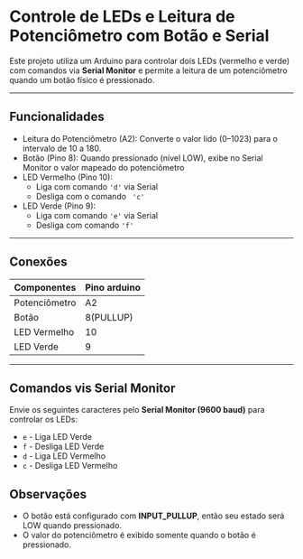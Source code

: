 # Controle de LEDs e Leitura de Potenciômetro com Botão e Serial

Este projeto utiliza um Arduino para controlar dois LEDs (vermelho e verde) com comandos via **Serial Monitor** e permite a leitura de um potenciômetro quando um botão físico é pressionado.

---

## Funcionalidades

- Leitura do Potenciômetro (A2): Converte o valor lido (0–1023) para o intervalo de 10 a 180.
- Botão (Pino 8): Quando pressionado (nível LOW), exibe no Serial Monitor o valor mapeado do
potenciômetro
- LED Vermelho (Pino 10):
    - Liga com comando ```'d'``` via Serial
    - Desliga com o comando ``` 'c'```
- LED Verde (Pino 9):
    - Liga com comando ```'e'``` via Serial
    - Desliga com comando ```'f'```

---

## Conexões

|Componentes   |Pino arduino|
|--------------|------------|
|Potenciômetro |A2          |
|Botão         |8(PULLUP)   |
|LED Vermelho  |10          |
|LED Verde     |9           |

---

## Comandos vis Serial Monitor

Envie os seguintes caracteres pelo **Serial Monitor (9600 baud)** para controlar os LEDs:
- ```e``` - Liga LED Verde
- ```f``` - Desliga LED Verde
- ```d``` - Liga LED Vermelho
- ```c``` - Desliga LED Vermelho

## Observações

- O botão está configurado com **INPUT_PULLUP**, então seu estado será LOW quando pressionado.
- O valor do potenciômetro é exibido somente quando o botão é pressionado.